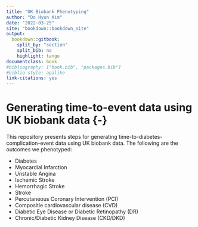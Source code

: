 ```yaml
--- 
title: "UK Biobank Phenotyping"
author: "Do Hyun Kim"
date: "2022-03-25"
site: "bookdown::bookdown_site"
output: 
  bookdown::gitbook:
    split_by: "section"
    split_bib: no
    highlight: tango
documentclass: book
#bibliography: ["book.bib", "packages.bib"]
#biblio-style: apalike
link-citations: yes
---
```


# Generating time-to-event data using UK biobank data {-}

This repository presents steps for generating time-to-diabetes-complication-event data using UK biobank data. The following are the outcomes we phenotyped:

- Diabetes
- Myocardial Infarction
- Unstable Angina
- Ischemic Stroke
- Hemorrhagic Stroke
- Stroke
- Percutaneous Coronary Intervention (PCI)
- Compositie cardiovascular disease (CVD)
- Diabetic Eye Disease or Diabetic Retinopathy (DR)
- Chronic/Diabetic Kidney Disease (CKD/DKD)
